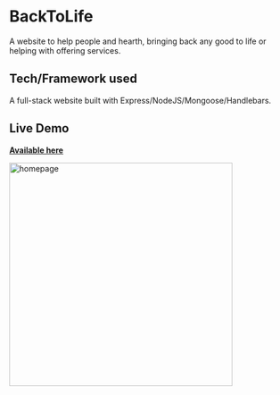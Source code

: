 # BackToLife
A website to help people and hearth, bringing back any good to life or helping with offering services.

## Tech/Framework used
A full-stack website built with Express/NodeJS/Mongoose/Handlebars.

## Live Demo 
<a href="https://backtolife.herokuapp.com">**Available here**</a>

<a href="https://backtolife.herokuapp.com"><img src="https://github.com/psowl/BackToLife/blob/master/public/images/homepage.png" width="400" alt="homepage"></a>
